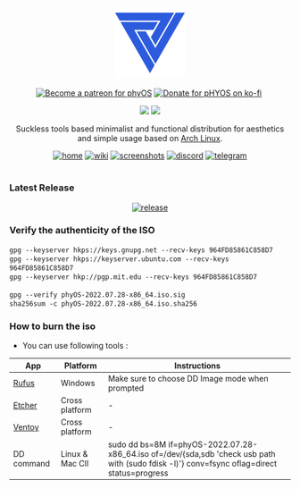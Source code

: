 
</p>

<p align="center">
  <a href="https://github.com/FT-Labs"><img src="https://raw.githubusercontent.com/FT-Labs/phyOS-plymouth-base-theme/master/usr/share/plymouth/themes/phyOS/logo.png" height="128" width="128" alt="phyOS"></a>
</p>

<p align="center">
  <a href="https://patreon.com/phyOS"><img src="https://img.shields.io/endpoint.svg?url=https%3A%2F%2Fshieldsio-patreon.vercel.app%2Fapi%3Fusername%3DphyOS%26type%3Dpatrons&style=flat" alt="Become a patreon for phyOS"></a>
  <a href="https://ko-fi.com/phyos"><img src="https://raw.githubusercontent.com/FT-Labs/phyOS-dwm/screenshots/screenshots/kofi.jpg" width="128" alt="Donate for pHYOS on ko-fi"></a>&nbsp;



<p align="center">
  <img src="https://img.shields.io/badge/Maintained%3F-Yes-green?style=flat-square">
  <img src="https://img.shields.io/github/downloads/FT-Labs/phyOS-iso/total?color=green">
</p>



<p align="center">
Suckless tools based minimalist and functional distribution for aesthetics and simple usage based on <a href="https://www.archlinux.org">Arch Linux</a>.
</p>

<p align="center">
  <a href="https://ftlabs.tech" target="_blank"><img alt="home" src="https://img.shields.io/badge/HOME-blue?style=flat-square"></a>
  <a href="https://wiki.ftlabs.tech" target="_blank"><img alt="wiki" src="https://img.shields.io/badge/WIKI-blue?style=flat-square"></a>
  <a href="https://ftlabs.tech/gallery" target="_blank"><img alt="screenshots" src="https://img.shields.io/badge/SCREENSHOTS-blue?style=flat-square"></a>
  <a href="https://discord.gg/UHdZ4Pzve3" target="_blank"><img alt="discord" src="https://img.shields.io/badge/DISCORD-blue?style=flat-square"></a>
  <a href="https://t.me/+MNEvm6cv9xA3OWM0" target="_blank"><img alt="telegram" src="https://img.shields.io/badge/TELEGRAM-blue?style=flat-square"></a>
</p>

#

### Latest Release


<p align="center">
  <a href="https://github.com/FT-Labs/phyOS-iso/releases/tag/1.0.1-beta" target="_blank"><img alt="release" src="https://img.shields.io/github/v/release/FT-Labs/phyOS-iso"></a>


### Verify the authenticity of the ISO

```
gpg --keyserver hkps://keys.gnupg.net --recv-keys 964FD85861C858D7
gpg --keyserver hkps://keyserver.ubuntu.com --recv-keys 964FD85861C858D7
gpg --keyserver hkp://pgp.mit.edu --recv-keys 964FD85861C858D7

gpg --verify phyOS-2022.07.28-x86_64.iso.sig
sha256sum -c phyOS-2022.07.28-x86_64.iso.sha256
```

### How to burn the iso

- You can use following tools :

| App                                     | Platform        | Instructions                                                                                                                                 |
|-----------------------------------------|-----------------|----------------------------------------------------------------------------------------------------------------------------------------------|
| [Rufus](http://rufus.ie)                | Windows         | Make sure to choose DD Image mode when prompted                                                                                              |
| [Etcher](https://www.balena.io/etcher/) | Cross platform  | -                                                                                                                                            |
| [Ventoy](https://www.ventoy.net)        | Cross platform  | -                                                                                                                                            |
| DD command                              | Linux & Mac ClI | sudo dd bs=8M if=phyOS-2022.07.28-x86_64.iso of=/dev/{sda,sdb 'check usb path with (sudo fdisk -l)'} conv=fsync oflag=direct status=progress |
